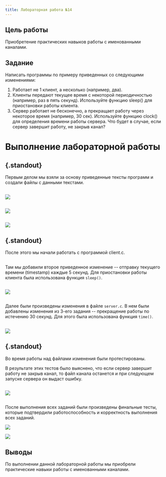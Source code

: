 ```yaml
---
title: Лабораторная работа №14
---
```


## Цель работы

Приобретение практических навыков работы с именованными каналами.

## Задание

Написать программы по примеру приведенных со следующими изменениями:

1. Работает не 1 клиент, а несколько (например, два).
2. Клиенты передают текущее время с некоторой периодичностью (например, раз в пять секунд). Используйте функцию sleep() для приостановки работы клиента.
3. Сервер работает не бесконечно, а прекращает работу через некоторое время (например, 30 сек). Используйте функцию clock() для определения времени работы сервера. Что будет в случае, если сервер завершит работу, не закрыв канал?

# Выполнение лабораторной работы

## {.standout}

Первым делом мы взяли за основу приведенные тексты программ и создали файлы с данными текстами.

##

![](image/s-1653993293.png)

##

![](image/s-1653993365.png)

##

![](image/s-1653993398.png)

## {.standout}

После этого мы начали работать с программой client.c.

##

Там мы добавили второе приведенное изменение -- отправку текущего времени (timestamp) каждые 5 секунд. Для приостановки работы клиента была использована функция `sleep()`.

##

![](image/s-1653993445.png)

##

Далее были произведены изменения в файле `server.c`. В нем были добавлены изменения из 3-его задания -- прекращение работы по истечению 30 секунд. Для этого была использована функция `time()`.

##

![](image/s-1653993489.png)

## {.standout}

Во время работы над файлами изменения были протестированы.

В результате этих тестов было выяснено, что если сервер завершит работу не закрыв канал, то файл канала останется и при следующем запуске сервера он выдаст ошибку.

##

![](image/s-1653993524.png)

##

После выполнения всех заданий были произведены финальные тесты, которые подтвердили работоспособность и корректность выполнения всех заданий.

![](image/s-1653993562.png)

![](image/s-1653993600.png)

## Выводы

По выполнении данной лабораторной работы мы приобрели практические навыки работы с именованными каналами.

